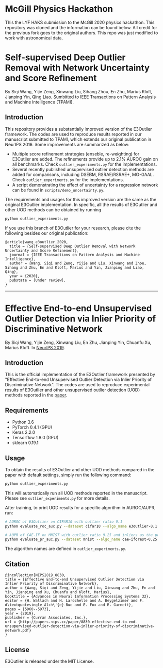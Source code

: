 # McGill Physics Hackathon 
This the LYF HAKS submission to the McGill 2020 physics hackathon. This repository was cloned and the information can be found below. All credit for the previous fork goes to the original authors. This repo was just modified to work with astronomical data.

# Self-supervised Deep Outlier Removal with Network Uncertainty and Score Refinement

By Siqi  Wang,  Yijie  Zeng,  Xinwang  Liu,  Sihang  Zhou,  En  Zhu,  Marius  Kloft,  Jianping  Yin,  Qing Liao.  Sumbitted to IEEE Transactions on Pattern Analysis and Machine Intelligence (TPAMI).

## Introduction

This repository provides a substantially improved version of the E3Outlier framework.  The codes are used to reproduce results reported in our manuscript submitted to TPAMI, which extends our original publication in NeurIPS 2019.  Some improvements are summarized as below:
- Multiple score refinement strategies (enseble, re-weighting) for E3Outlier are added. The refinements provide up to 2.1% AUROC gain on all benchmarks.  Check `outlier_experiments.py` for the implementations.
- Several recently published unsupervised outlier detection methods are added for comparisons, including DSEBM, RSRAE/RSRAE+, MO-GAAL.  Check `outlier_experiments.py` for the implementations.
- A script demonstrating the effect of uncertainty for a regression network can be found in `scripts/demo_uncertainty.py`.

The requirements and usages for this improved version are the same as the original E3Outlier implementation.  In specific, all the results of E3Outlier and other UOD methods can be obtained by running

```bash
python outlier_experiments.py
``` 

If you use this branch of E3Outlier for your research, please cite the following besides our original publication:

```
@article{wang_e3outlier_2020,
  title = {Self-supervised Deep Outlier Removal with Network Uncertainty and Score Refinement},
  journal = {IEEE Transactions on Pattern Analysis and Machine Intelligence},
  author = {Wang, Siqi and Zeng, Yijie and Liu, Xinwang and Zhou, Sihang and Zhu, En and Kloft, Marius and Yin, Jianping and Liao, Qing},
  year = {2020},
  pubstate = {Under review},
}
```

-----

# Effective End-to-end Unsupervised Outlier Detection via Inlier Priority of Discriminative Network
By Siqi Wang, Yijie Zeng, Xinwang Liu, En Zhu, Jianping Yin, Chuanfu Xu, Marius Kloft.  In [NeurIPS 2019](https://papers.nips.cc/paper/8830-effective-end-to-end-unsupervised-outlier-detection-via-inlier-priority-of-discriminative-network).

## Introduction
This is the official implementation of the E3Outlier framework presented by "Effective End-to-end Unsupervised Outlier Detection via Inlier Priority of Discriminative Network".
The codes are used to reproduce experimental results of  E3Outlier and other unsupervised outlier detection (UOD) methods reported in the [paper](https://papers.nips.cc/paper/8830-effective-end-to-end-unsupervised-outlier-detection-via-inlier-priority-of-discriminative-network.pdf).

## Requirements
- Python 3.6
- PyTorch 0.4.1 (GPU)
- Keras 2.2.0 
- Tensorflow 1.8.0 (GPU)
- sklearn 0.19.1
 

## Usage

To obtain the results of E3Outlier and other UOD methods compared in the paper with default settings, simply run the following command:

```bash
python outlier_experiments.py
```

This will automatically run all UOD methods reported in the manuscript.  Please see ```outlier_experiments.py``` for more details.

After training, to print UOD results for a specific algorithm in AUROC/AUPR, run:

```bash
# AUROC of E3Outlier on CIFAR10 with outlier ratio 0.1
python evaluate_roc_auc.py --dataset cifar10 --algo_name e3outlier-0.1

# AUPR of CAE-IF on MNIST with outlier ratio 0.25 and inliers as the postive class
python evaluate_pr_auc.py --dataset mnist --algo_name cae-iforest-0.25 --postive inliers
```

The algorithm names are defined in ```outlier_experiments.py```.

## Citation

```
@incollection{NIPS2019_8830,
title = {Effective End-to-end Unsupervised Outlier Detection via Inlier Priority of Discriminative Network},
author = {Wang, Siqi and Zeng, Yijie and Liu, Xinwang and Zhu, En and Yin, Jianping and Xu, Chuanfu and Kloft, Marius},
booktitle = {Advances in Neural Information Processing Systems 32},
editor = {H. Wallach and H. Larochelle and A. Beygelzimer and F. d\textquotesingle Alch\'{e}-Buc and E. Fox and R. Garnett},
pages = {5960--5973},
year = {2019},
publisher = {Curran Associates, Inc.},
url = {http://papers.nips.cc/paper/8830-effective-end-to-end-unsupervised-outlier-detection-via-inlier-priority-of-discriminative-network.pdf}
}
```

## License

E3Outlier is released under the MIT License.
